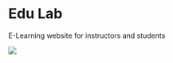 # Edu Lab
E-Learning website for instructors and students

<img src="https://i.ibb.co/TwmF8BX/Screenshot-2022-10-12-153201.png">

